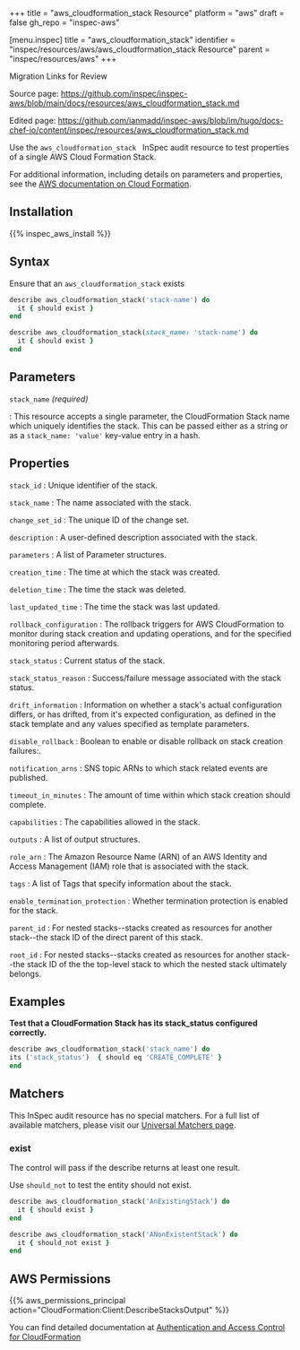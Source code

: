 +++
title = "aws_cloudformation_stack Resource"
platform = "aws"
draft = false
gh_repo = "inspec-aws"

[menu.inspec]
title = "aws_cloudformation_stack"
identifier = "inspec/resources/aws/aws_cloudformation_stack Resource"
parent = "inspec/resources/aws"
+++

<div class="admonition-note">
<p class="admonition-note-title">Migration Links for Review</p>
<div class="admonition-note-text">
<p>Source page: <a href="https://github.com/inspec/inspec-aws/blob/main/docs/resources/aws_cloudformation_stack.md">https://github.com/inspec/inspec-aws/blob/main/docs/resources/aws_cloudformation_stack.md</a></p>
<p>Edited page: <a href="https://github.com/ianmadd/inspec-aws/blob/im/hugo/docs-chef-io/content/inspec/resources/aws_cloudformation_stack.md">https://github.com/ianmadd/inspec-aws/blob/im/hugo/docs-chef-io/content/inspec/resources/aws_cloudformation_stack.md</a></p>
</div>
</div>


Use the `aws_cloudformation_stack ` InSpec audit resource to test properties of a single AWS Cloud Formation Stack.

For additional information, including details on parameters and properties, see the [AWS documentation on Cloud Formation](https://docs.aws.amazon.com/AWSCloudFormation/latest/APIReference/Welcome.html).

## Installation

{{% inspec_aws_install %}}

## Syntax

Ensure that an `aws_cloudformation_stack` exists

```ruby
describe aws_cloudformation_stack('stack-name') do
  it { should exist }
end
```

```ruby
describe aws_cloudformation_stack(stack_name: 'stack-name') do
  it { should exist }
end
```

## Parameters

`stack_name` _(required)_

: This resource accepts a single parameter, the CloudFormation Stack name which uniquely identifies the stack. 
  This can be passed either as a string or as a `stack_name: 'value'` key-value entry in a hash.

## Properties

`stack_id`
: Unique identifier of the stack.

`stack_name`
: The name associated with the stack.

`change_set_id`
: The unique ID of the change set.

`description`
: A user-defined description associated with the stack.

`parameters`
: A list of Parameter structures.

`creation_time`
: The time at which the stack was created.

`deletion_time`
: The time the stack was deleted.

`last_updated_time`
: The time the stack was last updated.

`rollback_configuration`
: The rollback triggers for AWS CloudFormation to monitor during stack creation and updating operations, and for the specified monitoring period afterwards.

`stack_status`
: Current status of the stack.

`stack_status_reason`
: Success/failure message associated with the stack status.

`drift_information`
: Information on whether a stack's actual configuration differs, or has drifted, from it's expected configuration, as defined in the stack template and any values specified as template parameters.

`disable_rollback`
: Boolean to enable or disable rollback on stack creation failures:.

`notification_arns`
: SNS topic ARNs to which stack related events are published.

`timeout_in_minutes`
: The amount of time within which stack creation should complete.

`capabilities`
: The capabilities allowed in the stack.

`outputs`
: A list of output structures.

`role_arn`
: The Amazon Resource Name (ARN) of an AWS Identity and Access Management (IAM) role that is associated with the stack.

`tags`
: A list of Tags that specify information about the stack.

`enable_termination_protection`
: Whether termination protection is enabled for the stack.

`parent_id`
: For nested stacks--stacks created as resources for another stack--the stack ID of the direct parent of this stack.

`root_id`
: For nested stacks--stacks created as resources for another stack--the stack ID of the the top-level stack to which the nested stack ultimately belongs.

## Examples

**Test that a CloudFormation Stack has its stack_status configured correctly.**

```ruby
describe aws_cloudformation_stack('stack_name') do
its ('stack_status')  { should eq 'CREATE_COMPLETE' }
end
```

## Matchers

This InSpec audit resource has no special matchers. For a full list of available matchers, please visit our [Universal Matchers page](https://www.inspec.io/docs/reference/matchers/).

### exist

The control will pass if the describe returns at least one result.

Use `should_not` to test the entity should not exist.

```ruby
describe aws_cloudformation_stack('AnExistingStack') do
  it { should exist }
end
```

```ruby
describe aws_cloudformation_stack('ANonExistentStack') do
  it { should_not exist }
end
```

## AWS Permissions

{{% aws_permissions_principal action="CloudFormation:Client:DescribeStacksOutput" %}}

You can find detailed documentation at [Authentication and Access Control for CloudFormation](https://docs.aws.amazon.com/AWSCloudFormation/latest/UserGuide/Welcome.html)

